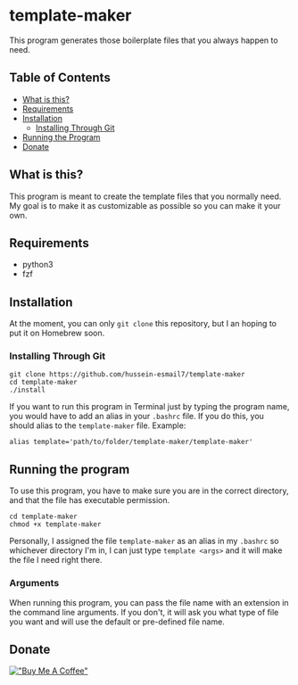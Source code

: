 # template-maker
This program generates those boilerplate files that you always happen to need.

## Table of Contents
- [What is this?](#what-is-this)
- [Requirements](#requirements)
- [Installation](#installation)
    - [Installing Through Git](#installing-through-git)
- [Running the Program](#running-the-program)
- [Donate](#donate)

## What is this?
This program is meant to create the template files that you normally need. My
goal is to make it as customizable as possible so you can make it your own.

## Requirements
- python3
- fzf

## Installation
At the moment, you can only `git clone` this repository, but I an hoping to put
it on Homebrew soon.

### Installing Through Git
```
git clone https://github.com/hussein-esmail7/template-maker
cd template-maker
./install
```
If you want to run this program in Terminal just by typing the program name,
you would have to add an alias in your `.bashrc` file. If you do this, you
should alias to the `template-maker` file. Example: 
```
alias template='path/to/folder/template-maker/template-maker'
```

## Running the program
To use this program, you have to make sure you are in the correct directory,
and that the file has executable permission.
```
cd template-maker
chmod +x template-maker
```

Personally, I assigned the file `template-maker` as an alias in my `.bashrc` so
whichever directory I'm in, I can just type `template <args>` and it will make
the file I need right there.

### Arguments
When running this program, you can pass the file name with an extension in the command line arguments. If you don't, it will ask you what type of file you want and will use the default or pre-defined file name.

## Donate
[!["Buy Me A Coffee"](https://www.buymeacoffee.com/assets/img/custom_images/orange_img.png)](https://www.buymeacoffee.com/husseinesmail)
